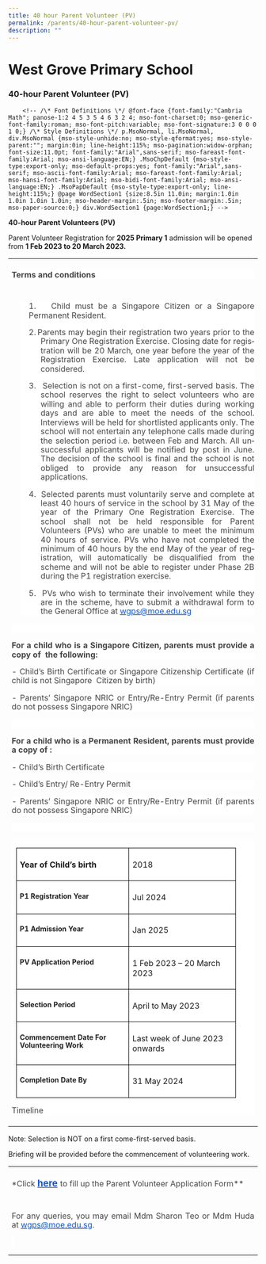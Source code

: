 ```yaml
---
title: 40 hour Parent Volunteer (PV)
permalink: /parents/40-hour-parent-volunteer-pv/
description: ""
---
```

# West Grove Primary School

### 40-hour Parent Volunteer (PV)
        <!-- /\* Font Definitions \*/ @font-face {font-family:"Cambria Math"; panose-1:2 4 5 3 5 4 6 3 2 4; mso-font-charset:0; mso-generic-font-family:roman; mso-font-pitch:variable; mso-font-signature:3 0 0 0 1 0;} /\* Style Definitions \*/ p.MsoNormal, li.MsoNormal, div.MsoNormal {mso-style-unhide:no; mso-style-qformat:yes; mso-style-parent:""; margin:0in; line-height:115%; mso-pagination:widow-orphan; font-size:11.0pt; font-family:"Arial",sans-serif; mso-fareast-font-family:Arial; mso-ansi-language:EN;} .MsoChpDefault {mso-style-type:export-only; mso-default-props:yes; font-family:"Arial",sans-serif; mso-ascii-font-family:Arial; mso-fareast-font-family:Arial; mso-hansi-font-family:Arial; mso-bidi-font-family:Arial; mso-ansi-language:EN;} .MsoPapDefault {mso-style-type:export-only; line-height:115%;} @page WordSection1 {size:8.5in 11.0in; margin:1.0in 1.0in 1.0in 1.0in; mso-header-margin:.5in; mso-footer-margin:.5in; mso-paper-source:0;} div.WordSection1 {page:WordSection1;} -->

**40-hour Parent Volunteers (PV)**

Parent Volunteer Registration for **2025 Primary 1** admission will be opened from **1 Feb 2023 to 20 March 2023.**

<table style="border-collapse:collapse;mso-table-layout-alt:fixed;border:none;
 mso-yfti-tbllook:1536;mso-padding-alt:0in 5.4pt 0in 5.4pt;mso-border-insideh:
 cell-none;mso-border-insidev:cell-none" width="624" cellpadding="0" cellspacing="0" border="1" class="MsoNormalTable"><tbody><tr style="mso-yfti-irow:0;mso-yfti-firstrow:yes;height:24.25pt"><td style="width:467.95pt;border:none;padding:5.0pt 5.0pt 5.0pt 5.0pt;
  height:24.25pt" valign="bottom" width="624"><p style="text-align:justify;background:white" class="MsoNormal"><b style="mso-bidi-font-weight:normal"><span style="font-size:12.0pt;
  line-height:115%;color:#454545" lang="EN">Terms and conditions</span></b></p></td></tr><tr style="mso-yfti-irow:1;mso-yfti-lastrow:yes;height:192.25pt"><td style="width:467.95pt;border:none;padding:5.0pt 5.0pt 5.0pt 5.0pt;
  height:192.25pt" valign="bottom" width="624"><div style="mso-element:para-border-div;border:none;border-left:none windowtext 1.0pt;
  mso-border-left-alt:none windowtext 0in;padding:0in 0in 0in 14.0pt;
  background:white;margin-left:12.0pt;margin-right:0in"><p style="text-align:justify;background:white;border:none;
  mso-border-left-alt:none windowtext 0in;padding:0in;mso-padding-alt:0in 0in 0in 14.0pt" class="MsoNormal"><span style="font-size:12.0pt;line-height:115%;color:#454545" lang="EN">1.</span><span style="font-size:7.0pt;line-height:115%;font-family:&quot;Times New Roman&quot;,serif;
  mso-fareast-font-family:&quot;Times New Roman&quot;;color:#454545" lang="EN"><span style="mso-spacerun:yes">&nbsp;&nbsp; </span><b style="mso-bidi-font-weight:normal"><span style="mso-spacerun:yes">&nbsp;</span></b></span><span style="font-size:
  12.0pt;line-height:115%;color:#454545" lang="EN">Child must be a Singapore Citizen or a Singapore Permanent Resident.</span></p><p style="margin-left:.25in;text-align:justify;text-indent:
  -.25in;background:white;border:none;mso-border-left-alt:none windowtext 0in;
  padding:0in;mso-padding-alt:0in 0in 0in 14.0pt" class="MsoNormal"><span style="font-size:12.0pt;line-height:115%;color:#454545" lang="EN">2.</span><span style="font-size:7.0pt;line-height:115%;font-family:&quot;Times New Roman&quot;,serif;
  mso-fareast-font-family:&quot;Times New Roman&quot;;color:#454545" lang="EN"> </span><span style="font-size:12.0pt;line-height:115%;color:#454545" lang="EN">Parents may begin their registration two years prior to the Primary One Registration Exercise. Closing date for registration will be 20 March, one year before the year of the Registration Exercise. Late application will not be considered.</span></p><p style="margin-left:.25in;text-align:justify;text-indent:
  -.25in;background:white;border:none;mso-border-left-alt:none windowtext 0in;
  padding:0in;mso-padding-alt:0in 0in 0in 14.0pt" class="MsoNormal"><span style="font-size:12.0pt;line-height:115%;color:#454545" lang="EN">3.</span><span style="font-size:7.0pt;line-height:115%;font-family:&quot;Times New Roman&quot;,serif;
  mso-fareast-font-family:&quot;Times New Roman&quot;;color:#454545" lang="EN"><span style="mso-spacerun:yes">&nbsp;&nbsp;&nbsp; </span></span><span style="font-size:
  12.0pt;line-height:115%;color:#454545" lang="EN">Selection is not on a first-come, first-served basis. The school reserves the right to select volunteers who are willing and able to perform their duties during working days and are able to meet the needs of the school. Interviews will be held for shortlisted applicants only. The school will not entertain any telephone calls made during the selection period i.e. between Feb and March. All unsuccessful applicants will be notified by post in June. The decision of the school is final and the school is not obliged to provide any reason for unsuccessful applications.</span></p><p style="margin-left:.25in;text-align:justify;text-indent:
  -.25in;background:white;border:none;mso-border-left-alt:none windowtext 0in;
  padding:0in;mso-padding-alt:0in 0in 0in 14.0pt" class="MsoNormal"><span style="font-size:12.0pt;line-height:115%;color:#454545" lang="EN">4.</span><span style="font-size:7.0pt;line-height:115%;font-family:&quot;Times New Roman&quot;,serif;
  mso-fareast-font-family:&quot;Times New Roman&quot;;color:#454545" lang="EN"><span style="mso-spacerun:yes">&nbsp;&nbsp; </span></span><span style="font-size:
  12.0pt;line-height:115%;color:#454545" lang="EN">Selected parents must voluntarily serve and complete at least 40 hours of service in the school by 31 May of the year of the Primary One Registration Exercise. The school shall not be held responsible for Parent Volunteers (PVs) who are unable to meet the minimum 40 hours of service. PVs who have not completed the minimum of 40 hours by the end May of the year of registration, will automatically be disqualified from the scheme and will not be able to register under Phase 2B during the P1 registration exercise.</span></p><p style="margin-left:.25in;text-align:justify;text-indent:
  -.25in;background:white;border:none;mso-border-left-alt:none windowtext 0in;
  padding:0in;mso-padding-alt:0in 0in 0in 14.0pt" class="MsoNormal"><span style="font-size:12.0pt;line-height:115%;color:#454545" lang="EN">5.<span style="mso-spacerun:yes">&nbsp; </span>PVs who wish to terminate their involvement while they are in the scheme, have to submit a withdrawal form to the General Office at </span><span style="color:black;mso-color-alt:windowtext" lang="EN"><a href="mailto:wgps@moe.edu.sg"><span style="font-size:12.0pt;line-height:115%;
  color:#1155CC">wgps</span></a><a href="mailto:wgps@moe.edu.sg"><span style="font-size:12.0pt;line-height:115%;color:#1155CC">@moe.edu.sg</span></a></span><span style="font-size:12.0pt;line-height:115%;color:#454545" lang="EN"></span></p></div><p style="text-align:justify;background:white" class="MsoNormal"><span style="font-size:12.0pt;line-height:115%;color:#454545" lang="EN">&nbsp;</span></p><p style="text-align:justify;background:white" class="MsoNormal"><b style="mso-bidi-font-weight:normal"><span style="font-size:12.0pt;
  line-height:115%;color:#454545" lang="EN">For a child who is a Singapore Citizen, parents must provide a copy of<span style="mso-spacerun:yes">&nbsp; </span>the following:</span></b></p><p style="text-align:justify;background:white" class="MsoNormal"><span style="font-size:12.0pt;line-height:115%;color:#454545" lang="EN">- Child’s Birth Certificate or Singapore Citizenship Certificate (if child is not Singapore<span style="mso-spacerun:yes">&nbsp; </span>Citizen by birth)</span></p><p style="text-align:justify;background:white" class="MsoNormal"><span style="font-size:12.0pt;line-height:115%;color:#454545" lang="EN">- Parents’ Singapore NRIC or Entry/Re-Entry Permit (if parents do not possess Singapore NRIC)</span></p><p style="text-align:justify;background:white" class="MsoNormal"><span style="font-size:12.0pt;line-height:115%;color:#454545" lang="EN">&nbsp;</span></p><p style="text-align:justify;background:white" class="MsoNormal"><b style="mso-bidi-font-weight:normal"><span style="font-size:12.0pt;
  line-height:115%;color:#454545" lang="EN">For a child who is a Permanent Resident, parents must provide a copy of :</span></b></p><p style="text-align:justify;background:white" class="MsoNormal"><span style="font-size:12.0pt;line-height:115%;color:#454545" lang="EN">- Child’s Birth Certificate</span></p><p style="text-align:justify;background:white" class="MsoNormal"><span style="font-size:12.0pt;line-height:115%;color:#454545" lang="EN">- Child’s Entry/ Re-Entry Permit</span></p><p style="text-align:justify;background:white" class="MsoNormal"><span style="font-size:12.0pt;line-height:115%;color:#454545" lang="EN">- Parents’ Singapore NRIC or Entry/Re-Entry Permit (if parents do not possess Singapore NRIC)</span></p><p style="text-align:justify;background:white" class="MsoNormal"><span style="font-size:12.0pt;line-height:115%;color:#454545" lang="EN">&nbsp;</span></p><table style="border-collapse:collapse;mso-table-layout-alt:fixed;
   border:none;mso-table-overlap:never;mso-yfti-tbllook:1536;mso-table-lspace:
   9.0pt;margin-left:6.75pt;mso-table-rspace:9.0pt;margin-right:6.75pt;
   mso-table-anchor-vertical:paragraph;mso-table-anchor-horizontal:margin;
   mso-table-left:left;mso-table-top:14.6pt;mso-padding-alt:0in 5.4pt 0in 5.4pt;
   mso-border-insideh:cell-none;mso-border-insidev:cell-none" width="415" align="left" cellpadding="0" cellspacing="0" border="1" class="MsoNormalTable"><tbody><tr style="mso-yfti-irow:0;mso-yfti-firstrow:yes;height:36.25pt"><td style="width:159.75pt;border:solid black 1.0pt;
    padding:5.0pt 5.0pt 5.0pt 5.0pt;height:36.25pt" valign="top" width="213"><p style="mso-pagination:none;border:none;mso-padding-alt:
    31.0pt 31.0pt 31.0pt 31.0pt;mso-border-shadow:yes" class="MsoNormal"><b style="mso-bidi-font-weight:
    normal"><span lang="EN">Year of Child’s birth</span></b></p></td><td style="width:151.5pt;border:solid black 1.0pt;
    border-left:none;padding:5.0pt 5.0pt 5.0pt 5.0pt;height:36.25pt" valign="top" width="202"><p style="margin-top:12.0pt" class="MsoNormal"><span lang="EN">2018</span></p></td></tr><tr style="mso-yfti-irow:1;height:24.25pt"><td style="width:159.75pt;border:solid black 1.0pt;
    border-top:none;background:white;padding:5.0pt 5.0pt 5.0pt 5.0pt;
    height:24.25pt" valign="top" width="213"><p style="margin-top:12.0pt" class="MsoNormal"><b style="mso-bidi-font-weight:
    normal"><span style="font-size:10.5pt;line-height:115%;color:#222222" lang="EN">P1 Registration Year</span></b></p></td><td style="width:151.5pt;border-top:none;border-left:
    none;border-bottom:solid black 1.0pt;border-right:solid black 1.0pt;
    padding:5.0pt 5.0pt 5.0pt 5.0pt;height:24.25pt" valign="top" width="202"><p style="margin-top:12.0pt" class="MsoNormal"><span lang="EN">Jul 2024</span></p></td></tr><tr style="mso-yfti-irow:2;height:24.25pt"><td style="width:159.75pt;border:solid black 1.0pt;
    border-top:none;background:white;padding:5.0pt 5.0pt 5.0pt 5.0pt;
    height:24.25pt" valign="top" width="213"><p style="margin-top:12.0pt" class="MsoNormal"><b style="mso-bidi-font-weight:
    normal"><span style="font-size:10.5pt;line-height:115%;color:#222222" lang="EN">P1 Admission Year</span></b></p></td><td style="width:151.5pt;border-top:none;border-left:
    none;border-bottom:solid black 1.0pt;border-right:solid black 1.0pt;
    padding:5.0pt 5.0pt 5.0pt 5.0pt;height:24.25pt" valign="top" width="202"><p style="margin-top:12.0pt" class="MsoNormal"><span lang="EN">Jan 2025</span></p></td></tr><tr style="mso-yfti-irow:3;height:24.25pt"><td style="width:159.75pt;border:solid black 1.0pt;
    border-top:none;background:white;padding:5.0pt 5.0pt 5.0pt 5.0pt;
    height:24.25pt" valign="top" width="213"><p style="margin-top:12.0pt" class="MsoNormal"><b style="mso-bidi-font-weight:
    normal"><span style="font-size:10.5pt;line-height:115%;color:#222222" lang="EN">PV Application Period</span></b></p></td><td style="width:151.5pt;border-top:none;border-left:
    none;border-bottom:solid black 1.0pt;border-right:solid black 1.0pt;
    padding:5.0pt 5.0pt 5.0pt 5.0pt;height:24.25pt" valign="top" width="202"><p style="margin-top:12.0pt" class="MsoNormal"><span lang="EN">1 Feb 2023 – 20 March 2023</span></p></td></tr><tr style="mso-yfti-irow:4;height:24.25pt"><td style="width:159.75pt;border:solid black 1.0pt;
    border-top:none;background:white;padding:5.0pt 5.0pt 5.0pt 5.0pt;
    height:24.25pt" valign="top" width="213"><p style="margin-top:12.0pt" class="MsoNormal"><b style="mso-bidi-font-weight:
    normal"><span style="font-size:10.5pt;line-height:115%;color:#222222" lang="EN">Selection Period</span></b></p></td><td style="width:151.5pt;border-top:none;border-left:
    none;border-bottom:solid black 1.0pt;border-right:solid black 1.0pt;
    padding:5.0pt 5.0pt 5.0pt 5.0pt;height:24.25pt" valign="top" width="202"><p style="margin-top:12.0pt" class="MsoNormal"><span lang="EN">April to May 2023</span></p></td></tr><tr style="mso-yfti-irow:5;height:34.75pt"><td style="width:159.75pt;border:solid black 1.0pt;
    border-top:none;background:white;padding:5.0pt 5.0pt 5.0pt 5.0pt;
    height:34.75pt" valign="top" width="213"><p style="margin-top:12.0pt" class="MsoNormal"><b style="mso-bidi-font-weight:
    normal"><span style="font-size:10.5pt;line-height:115%;color:#222222" lang="EN">Commencement Date For Volunteering Work</span></b></p></td><td style="width:151.5pt;border-top:none;border-left:
    none;border-bottom:solid black 1.0pt;border-right:solid black 1.0pt;
    padding:5.0pt 5.0pt 5.0pt 5.0pt;height:34.75pt" valign="top" width="202"><p style="margin-top:12.0pt" class="MsoNormal"><span lang="EN">Last week of June 2023 onwards</span></p></td></tr><tr style="mso-yfti-irow:6;mso-yfti-lastrow:yes;height:24.25pt"><td style="width:159.75pt;border:solid black 1.0pt;
    border-top:none;background:white;padding:5.0pt 5.0pt 5.0pt 5.0pt;
    height:24.25pt" valign="top" width="213"><p style="margin-top:12.0pt" class="MsoNormal"><b style="mso-bidi-font-weight:
    normal"><span style="font-size:10.5pt;line-height:115%;color:#222222" lang="EN">Completion Date By</span></b></p></td><td style="width:151.5pt;border-top:none;border-left:
    none;border-bottom:solid black 1.0pt;border-right:solid black 1.0pt;
    padding:5.0pt 5.0pt 5.0pt 5.0pt;height:24.25pt" valign="top" width="202"><p style="margin-top:12.0pt" class="MsoNormal"><span lang="EN">31 May 2024</span></p></td></tr></tbody></table><p style="text-align:justify;background:white" class="MsoNormal"><span style="font-size:12.0pt;line-height:115%;color:#454545" lang="EN">Timeline</span></p></td></tr></tbody></table>

Note: Selection is NOT on a first come-first-served basis.

Briefing will be provided before the commencement of volunteering work.

<table style="border-collapse:collapse;mso-table-layout-alt:fixed;border:none;
 mso-yfti-tbllook:1536;mso-padding-alt:0in 5.4pt 0in 5.4pt;mso-border-insideh:
 cell-none;mso-border-insidev:cell-none" width="624" cellpadding="0" cellspacing="0" border="1" class="MsoNormalTable"><tbody><tr style="mso-yfti-irow:0;mso-yfti-firstrow:yes;height:25.75pt"><td style="width:467.95pt;border:none;padding:5.0pt 5.0pt 5.0pt 5.0pt;
  height:25.75pt" valign="top" width="624"><p style="text-align:justify" class="MsoNormal"><span style="font-size:
  12.0pt;line-height:115%;color:#454545;background:white;mso-highlight:white" lang="EN">*Click<b style="mso-bidi-font-weight:normal"> </b></span><span lang="EN"><a href="https://form.gov.sg/63bbb348df5f290012b73ebd"><b style="mso-bidi-font-weight:
  normal"><span style="font-size:14.0pt;line-height:115%;color:#1155CC;
  background:white;mso-highlight:white">here</span></b></a></span><b style="mso-bidi-font-weight:normal"><span style="font-size:14.0pt;
  line-height:115%;color:#454545;background:white;mso-highlight:white" lang="EN"> </span></b><span style="font-size:12.0pt;line-height:115%;color:#454545;background:
  white;mso-highlight:white" lang="EN">to fill up the Parent Volunteer Application Form**</span></p></td></tr><tr style="mso-yfti-irow:1;mso-yfti-lastrow:yes;height:74.85pt"><td style="width:467.95pt;border:none;padding:5.0pt 5.0pt 5.0pt 5.0pt;
  height:74.85pt" valign="top" width="624"><p style="margin-bottom:8.0pt;text-align:justify" class="MsoNormal"><span style="font-size:12.0pt;line-height:115%;color:#454545;background:
  white;mso-highlight:white" lang="EN">For any queries, you may email Mdm Sharon Teo or Mdm Huda at </span><span lang="EN"><a href="mailto:wgps@moe.edu.sg"><span style="font-size:12.0pt;line-height:115%;color:#1155CC;background:white;
  mso-highlight:white">wgps@moe.edu.sg</span></a></span><span style="font-size:12.0pt;line-height:115%;color:#454545;background:white;
  mso-highlight:white" lang="EN">.</span></p><p style="margin-bottom:8.0pt;text-align:justify" class="MsoNormal"><span style="font-size:12.0pt;line-height:115%;color:#454545;background:
  white;mso-highlight:white" lang="EN">&nbsp;</span></p></td></tr></tbody></table>